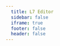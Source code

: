 ```yaml
---
  title: L7 Editor
  sidebar: false
  iframe: true
  footer: false
  header: false
---
```


<code src="./l7editor/index.tsx" ></code>
